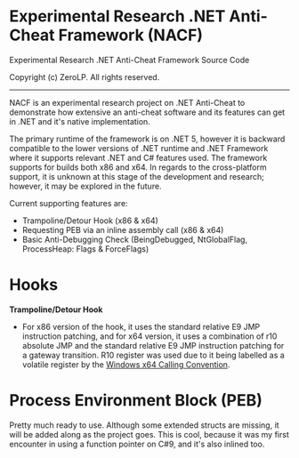 # Experimental Research .NET Anti-Cheat Framework (NACF)

Experimental Research .NET Anti-Cheat Framework Source Code

Copyright (c) ZeroLP. All rights reserved.
***
NACF is an experimental research project on .NET Anti-Cheat to demonstrate how extensive an anti-cheat software and its features can get in .NET and it's native implementation. 

The primary runtime of the framework is on .NET 5, however it is backward compatible to the lower versions of .NET runtime and .NET Framework where it supports relevant .NET and C# features used. 
The framework supports for builds both x86 and x64. In regards to the cross-platform support, it is unknown at this stage of the development and research; however, it may be explored in the future.

Current supporting features are:
 - Trampoline/Detour Hook (x86 & x64) 
 - Requesting PEB via an inline assembly call (x86 & x64)
 - Basic Anti-Debugging Check (BeingDebugged, NtGlobalFlag, ProcessHeap: Flags & ForceFlags)


# Hooks
**Trampoline/Detour Hook**
- For x86 version of the hook, it uses the standard relative E9 JMP instruction patching, and for x64 version, it uses a combination of r10 absolute JMP and the standard relative E9 JMP instruction patching for a gateway transition. R10 register was used due to it being labelled as a volatile register by the [Windows x64 Calling Convention](https://docs.microsoft.com/en-us/cpp/build/x64-calling-convention?view=msvc-160#calling-convention-defaults).

# Process Environment Block (PEB)
Pretty much ready to use. Although some extended structs are missing, it will be added along as the project goes.
This is cool, because it was my first encounter in using a function pointer on C#9, and it's also inlined too.
